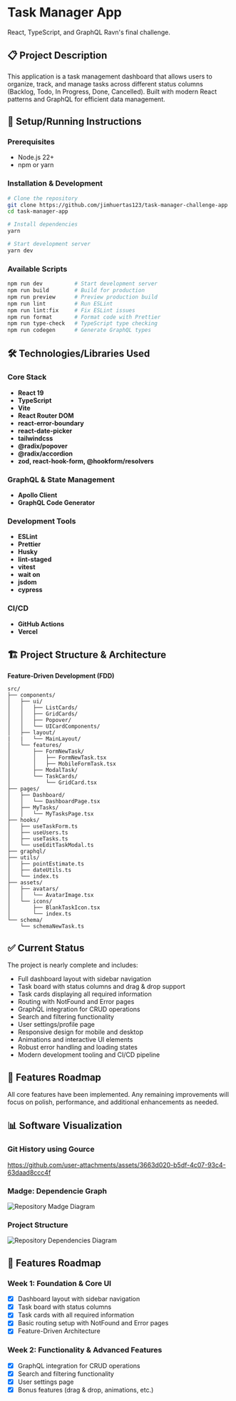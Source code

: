 # Task Manager App

React, TypeScript, and GraphQL Ravn's final challenge.

## 📋 Project Description

This application is a task management dashboard that allows users to organize, track, and manage tasks across different status columns (Backlog, Todo, In Progress, Done, Cancelled). Built with modern React patterns and GraphQL for efficient data management.

## 🚀 Setup/Running Instructions

### Prerequisites

- Node.js 22+
- npm or yarn

### Installation & Development

```bash
# Clone the repository
git clone https://github.com/jimhuertas123/task-manager-challenge-app
cd task-manager-app

# Install dependencies
yarn

# Start development server
yarn dev
```

### Available Scripts

```bash
npm run dev          # Start development server
npm run build        # Build for production
npm run preview      # Preview production build
npm run lint         # Run ESLint
npm run lint:fix     # Fix ESLint issues
npm run format       # Format code with Prettier
npm run type-check   # TypeScript type checking
npm run codegen      # Generate GraphQL types
```

## 🛠 Technologies/Libraries Used

### Core Stack

- **React 19**
- **TypeScript**
- **Vite**
- **React Router DOM**
- **react-error-boundary**
- **react-date-picker**
- **tailwindcss**
- **@radix/popover**
- **@radix/accordion**
- **zod, react-hook-form, @hookform/resolvers**

### GraphQL & State Management

- **Apollo Client**
- **GraphQL Code Generator**

### Development Tools

- **ESLint**
- **Prettier**
- **Husky**
- **lint-staged**
- **vitest**
- **wait on**
- **jsdom**
- **cypress**

### CI/CD

- **GitHub Actions**
- **Vercel**

## 🏗 Project Structure & Architecture

**Feature-Driven Development (FDD)**

```
src/
├── components/
│   ├── ui/
│   │   ├── ListCards/
│   │   ├── GridCards/
│   │   ├── Popover/
│   │   └── UICardComponents/
│   ├── layout/
|   |   └── MainLayout/
│   └── features/
│       ├── FormNewTask/
│       │   ├── FormNewTask.tsx
│       │   ├── MobileFormTask.tsx
│       ├── ModalTask/
│       └── TaskCards/
│           └── GridCard.tsx
├── pages/
│   ├── Dashboard/
│   │   └── DashboardPage.tsx
│   ├── MyTasks/
│   │   └── MyTasksPage.tsx
├── hooks/
│   ├── useTaskForm.ts
│   ├── useUsers.ts
│   ├── useTasks.ts
│   └── useEditTaskModal.ts
├── graphql/
├── utils/
│   ├── pointEstimate.ts
│   ├── dateUtils.ts
│   └── index.ts
├── assets/
│   ├── avatars/
│   │   └── AvatarImage.tsx
│   └── icons/
│       ├── BlankTaskIcon.tsx
│       └── index.ts
└── schema/
    └── schemaNewTask.ts
```

## ✅ Current Status

The project is nearly complete and includes:

- Full dashboard layout with sidebar navigation
- Task board with status columns and drag & drop support
- Task cards displaying all required information
- Routing with NotFound and Error pages
- GraphQL integration for CRUD operations
- Search and filtering functionality
- User settings/profile page
- Responsive design for mobile and desktop
- Animations and interactive UI elements
- Robust error handling and loading states
- Modern development tooling and CI/CD pipeline

## 🎯 Features Roadmap

All core features have been implemented. Any remaining improvements will focus on polish, performance, and additional enhancements as needed.

## 📊 Software Visualization

### Git History using Gource

https://github.com/user-attachments/assets/3663d020-b5df-4c07-93c4-63daad8ccc4f

### Madge: Dependencie Graph

![Repository Madge Diagram](./src/assets/diagram.png)

### Project Structure

![Repository Dependencies Diagram](./src/assets/diagram-GitDiagram.png)

## 🎯 Features Roadmap

### Week 1: Foundation & Core UI

- [x] Dashboard layout with sidebar navigation
- [x] Task board with status columns
- [x] Task cards with all required information
- [x] Basic routing setup with NotFound and Error pages
- [x] Feature-Driven Architecture

### Week 2: Functionality & Advanced Features

- [x] GraphQL integration for CRUD operations
- [x] Search and filtering functionality
- [x] User settings page
- [x] Bonus features (drag & drop, animations, etc.)

